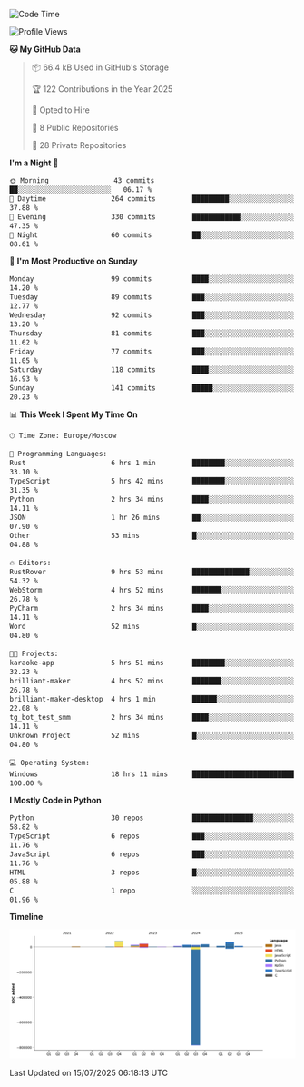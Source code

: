 <!--START_SECTION:waka-->
![Code Time](http://img.shields.io/badge/Code%20Time-732%20hrs%2030%20mins-blue)

![Profile Views](http://img.shields.io/badge/Profile%20Views-0-blue)

**🐱 My GitHub Data** 

> 📦 66.4 kB Used in GitHub's Storage 
 > 
> 🏆 122 Contributions in the Year 2025
 > 
> 💼 Opted to Hire
 > 
> 📜 8 Public Repositories 
 > 
> 🔑 28 Private Repositories 
 > 
**I'm a Night 🦉** 

```text
🌞 Morning                43 commits          ██░░░░░░░░░░░░░░░░░░░░░░░   06.17 % 
🌆 Daytime                264 commits         █████████░░░░░░░░░░░░░░░░   37.88 % 
🌃 Evening                330 commits         ████████████░░░░░░░░░░░░░   47.35 % 
🌙 Night                  60 commits          ██░░░░░░░░░░░░░░░░░░░░░░░   08.61 % 
```
📅 **I'm Most Productive on Sunday** 

```text
Monday                   99 commits          ████░░░░░░░░░░░░░░░░░░░░░   14.20 % 
Tuesday                  89 commits          ███░░░░░░░░░░░░░░░░░░░░░░   12.77 % 
Wednesday                92 commits          ███░░░░░░░░░░░░░░░░░░░░░░   13.20 % 
Thursday                 81 commits          ███░░░░░░░░░░░░░░░░░░░░░░   11.62 % 
Friday                   77 commits          ███░░░░░░░░░░░░░░░░░░░░░░   11.05 % 
Saturday                 118 commits         ████░░░░░░░░░░░░░░░░░░░░░   16.93 % 
Sunday                   141 commits         █████░░░░░░░░░░░░░░░░░░░░   20.23 % 
```


📊 **This Week I Spent My Time On** 

```text
🕑︎ Time Zone: Europe/Moscow

💬 Programming Languages: 
Rust                     6 hrs 1 min         ████████░░░░░░░░░░░░░░░░░   33.10 % 
TypeScript               5 hrs 42 mins       ████████░░░░░░░░░░░░░░░░░   31.35 % 
Python                   2 hrs 34 mins       ████░░░░░░░░░░░░░░░░░░░░░   14.11 % 
JSON                     1 hr 26 mins        ██░░░░░░░░░░░░░░░░░░░░░░░   07.90 % 
Other                    53 mins             █░░░░░░░░░░░░░░░░░░░░░░░░   04.88 % 

🔥 Editors: 
RustRover                9 hrs 53 mins       ██████████████░░░░░░░░░░░   54.32 % 
WebStorm                 4 hrs 52 mins       ███████░░░░░░░░░░░░░░░░░░   26.78 % 
PyCharm                  2 hrs 34 mins       ████░░░░░░░░░░░░░░░░░░░░░   14.11 % 
Word                     52 mins             █░░░░░░░░░░░░░░░░░░░░░░░░   04.80 % 

🐱‍💻 Projects: 
karaoke-app              5 hrs 51 mins       ████████░░░░░░░░░░░░░░░░░   32.23 % 
brilliant-maker          4 hrs 52 mins       ███████░░░░░░░░░░░░░░░░░░   26.78 % 
brilliant-maker-desktop  4 hrs 1 min         ██████░░░░░░░░░░░░░░░░░░░   22.08 % 
tg_bot_test_smm          2 hrs 34 mins       ████░░░░░░░░░░░░░░░░░░░░░   14.11 % 
Unknown Project          52 mins             █░░░░░░░░░░░░░░░░░░░░░░░░   04.80 % 

💻 Operating System: 
Windows                  18 hrs 11 mins      █████████████████████████   100.00 % 
```

**I Mostly Code in Python** 

```text
Python                   30 repos            ███████████████░░░░░░░░░░   58.82 % 
TypeScript               6 repos             ███░░░░░░░░░░░░░░░░░░░░░░   11.76 % 
JavaScript               6 repos             ███░░░░░░░░░░░░░░░░░░░░░░   11.76 % 
HTML                     3 repos             █░░░░░░░░░░░░░░░░░░░░░░░░   05.88 % 
C                        1 repo              ░░░░░░░░░░░░░░░░░░░░░░░░░   01.96 % 
```



**Timeline**

![Lines of Code chart](https://raw.githubusercontent.com/adlemx/adlemx/main/assets/bar_graph.png)


 Last Updated on 15/07/2025 06:18:13 UTC
<!--END_SECTION:waka-->
